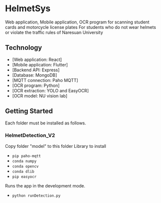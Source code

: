 # HelmetSys

Web application, Mobile application, OCR program for scanning student cards and motorcycle license plates For students who do not wear helmets or violate the traffic rules of Naresuan University

## Technology 

- [Web application: React]
- [Mobile application: Flutter]
- [Backend API: Express]
- [Database: MongoDB]
- [MQTT connection: Paho MQTT]
- [OCR program: Python]
- [OCR extraction: YOLO and EasyOCR]
- [OCR model: NU vision lab]

## Getting Started
Each folder must be installed as follows.

### HelmetDetection_V2
Copy folder "model" to this folder
Library to install
- `pip paho-mqtt`
- `conda numpy`
- `conda opencv`
- `conda dlib`
- `pip easyocr`

Runs the app in the development mode.<br>
-  `python runDetection.py`

